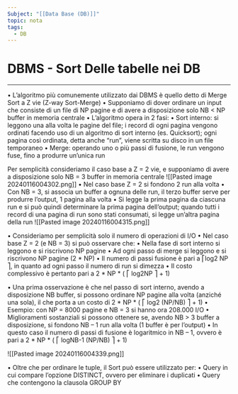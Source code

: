 ```yaml
---
Subject: "[[Data Base (DB)]]"
topic: nota
tags:
  - DB
---
```


# DBMS - Sort Delle tabelle nei DB
---
• L’algoritmo più comunemente utilizzato dai DBMS è quello detto di Merge Sort a Z vie (Z-way Sort-Merge) • Supponiamo di dover ordinare un input che consiste di un file di NP pagine e di avere a disposizione solo NB < NP buffer in memoria centrale • L’algoritmo opera in 2 fasi: • Sort interno: si leggono una alla volta le pagine del file; i record di ogni pagina vengono ordinati facendo uso di un algoritmo di sort interno (es. Quicksort); ogni pagina così ordinata, detta anche “run”, viene scritta su disco in un file temporaneo • Merge: operando uno o più passi di fusione, le run vengono fuse, fino a produrre un’unica run

Per semplicità consideriamo il caso base a Z = 2 vie, e supponiamo di avere a disposizione solo NB = 3 buffer in memoria centrale
![[Pasted image 20240116004302.png]]
• Nel caso base Z = 2 si fondono 2 run alla volta • Con NB = 3, si associa un buffer a ognuna delle run, il terzo buffer serve per produrre l’output, 1 pagina alla volta • Si legge la prima pagina da ciascuna run e si può quindi determinare la prima pagina dell’output; quando tutti i record di una pagina di run sono stati consumati, si legge un’altra pagina della run
![[Pasted image 20240116004315.png]]

• Consideriamo per semplicità solo il numero di operazioni di I/O • Nel caso base Z = 2 (e NB = 3) si può osservare che: • Nella fase di sort interno si leggono e si riscrivono NP pagine • Ad ogni passo di merge si leggono e si riscrivono NP pagine (2 * NP) • Il numero di passi fusione è pari a ⎡log2 NP ⎤, in quanto ad ogni passo il numero di run si dimezza • Il costo complessivo è pertanto pari a 2 * NP * ( ⎡ log2NP ⎤ + 1)



• Una prima osservazione è che nel passo di sort interno, avendo a disposizione NB buffer, si possono ordinare NP pagine alla volta (anziché una sola), il che porta a un costo di 2 * NP * ( ⎡ log2 (NP/NB) ⎤ + 1) • Esempio: con NP = 8000 pagine e NB = 3 si hanno ora 208.000 I/O • Miglioramenti sostanziali si possono ottenere se, avendo NB > 3 buffer a disposizione, si fondono NB – 1 run alla volta (1 buffer è per l’output) • In questo caso il numero di passi di fusione è logaritmico in NB – 1, ovvero è pari a 2 * NP * ( ⎡ logNB-1 (NP/NB) ⎤ + 1)

![[Pasted image 20240116004339.png]]



• Oltre che per ordinare le tuple, il Sort può essere utilizzato per: • Query in cui compare l’opzione DISTINCT, ovvero per eliminare i duplicati • Query che contengono la clausola GROUP BY